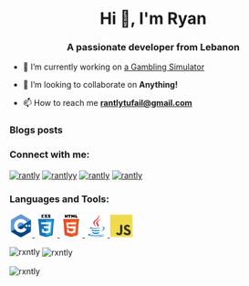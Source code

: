 <h1 align="center">Hi 👋, I'm Ryan</h1>
<h3 align="center">A passionate developer from Lebanon</h3>

- 🔭 I’m currently working on [a Gambling Simulator](https://github.com/Rxntly/GamblingStatisticsJava)

- 👯 I’m looking to collaborate on **Anything!**

- 📫 How to reach me **rantlytufail@gmail.com**

### Blogs posts
<!-- BLOG-POST-LIST:START -->
<!-- BLOG-POST-LIST:END -->

<h3 align="left">Connect with me:</h3>
<p align="left">
<a href="https://dev.to/rantly" target="blank"><img align="center" src="https://raw.githubusercontent.com/rahuldkjain/github-profile-readme-generator/master/src/images/icons/Social/devto.svg" alt="rantly" height="30" width="40" /></a>
<a href="https://www.youtube.com/c/rantlyy" target="blank"><img align="center" src="https://raw.githubusercontent.com/rahuldkjain/github-profile-readme-generator/master/src/images/icons/Social/youtube.svg" alt="rantlyy" height="30" width="40" /></a>
<a href="https://www.leetcode.com/rantly" target="blank"><img align="center" src="https://raw.githubusercontent.com/rahuldkjain/github-profile-readme-generator/master/src/images/icons/Social/leet-code.svg" alt="rantly" height="30" width="40" /></a>
<a href="https://discord.gg/rantly" target="blank"><img align="center" src="https://raw.githubusercontent.com/rahuldkjain/github-profile-readme-generator/master/src/images/icons/Social/discord.svg" alt="rantly" height="30" width="40" /></a>
</p>

<h3 align="left">Languages and Tools:</h3>
<p align="left"> <a href="https://www.w3schools.com/cpp/" target="_blank" rel="noreferrer"> <img src="https://raw.githubusercontent.com/devicons/devicon/master/icons/cplusplus/cplusplus-original.svg" alt="cplusplus" width="40" height="40"/> </a> <a href="https://www.w3schools.com/css/" target="_blank" rel="noreferrer"> <img src="https://raw.githubusercontent.com/devicons/devicon/master/icons/css3/css3-original-wordmark.svg" alt="css3" width="40" height="40"/> </a> <a href="https://www.w3.org/html/" target="_blank" rel="noreferrer"> <img src="https://raw.githubusercontent.com/devicons/devicon/master/icons/html5/html5-original-wordmark.svg" alt="html5" width="40" height="40"/> </a> <a href="https://www.java.com" target="_blank" rel="noreferrer"> <img src="https://raw.githubusercontent.com/devicons/devicon/master/icons/java/java-original.svg" alt="java" width="40" height="40"/> </a> <a href="https://developer.mozilla.org/en-US/docs/Web/JavaScript" target="_blank" rel="noreferrer"> <img src="https://raw.githubusercontent.com/devicons/devicon/master/icons/javascript/javascript-original.svg" alt="javascript" width="40" height="40"/> </a> </p>

<p><img align="left" src="https://github-readme-stats.vercel.app/api/top-langs?username=rxntly&show_icons=true&locale=en&layout=compact" alt="rxntly" /></p>

<p>&nbsp;<img align="center" src="https://github-readme-stats.vercel.app/api?username=rxntly&show_icons=true&locale=en" alt="rxntly" /></p>

<p><img align="center" src="https://github-readme-streak-stats.herokuapp.com/?user=rxntly&" alt="rxntly" /></p>
